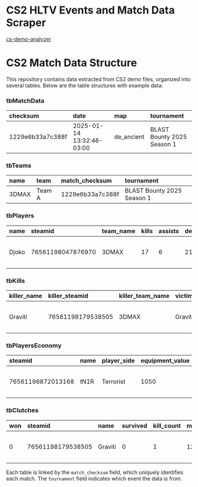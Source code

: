 # CS2 HLTV Events and Match Data Scraper

[cs-demo-analyzer](https://github.com/akiver/cs-demo-analyzer)


# CS2 Match Data Structure

This repository contains data extracted from CS2 demo files, organized into several tables. Below are the table structures with example data:

### **tbMatchData**
| checksum | date | map | tournament |
|:---|:---|:---|:---|
| 1229e6b33a7c388f | 2025-01-14 13:32:46-03:00 | de_ancient | BLAST Bounty 2025 Season 1 |

### **tbTeams**
| name | team | match_checksum | tournament |
|:---|:---|:---|:---|
| 3DMAX | Team A | 1229e6b33a7c388f | BLAST Bounty 2025 Season 1 |

### **tbPlayers**
| name | steamid | team_name | kills | assists | deaths | headshots | hs_% | k/d | kast | avg_damages_per_round | avg_kills_per_round | avg_death_per_round | utility_damage_per_round | health_damage | armor_damage | utility_damage | first_kill | first_death | trade_kill | trade_death | 1k | 2k | 3k | 4k | 5k | match_checksum | tournament |
|:---|:---|:---|:---|:---|:---|:---|:---|:---|:---|:---|:---|:---|:---|:---|:---|:---|:---|:---|:---|:---|:---|:---|:---|:---|:---|:---|:---|
| Djoko | 76561198047876970 | 3DMAX | 17 | 6 | 21 | 8 | 47 | 0.809524 | 70.0 | 61.733334 | 0.566667 | 0.7 | 3.4 | 1852 | 276 | 102 | 3 | 3 | 4 | 4 | 6 | 4 | 1 | 0 | 0 | 1229e6b33a7c388f | BLAST Bounty 2025 Season 1 |

### **tbKills**
| killer_name | killer_steamid | killer_team_name | victim_name | victim_steamid | victim_side | victim_team_name | weapon_name | headshot | killer_controlling_bot | is_trade_kill | match_checksum | tournament |
|:---|:---|:---|:---|:---|:---|:---|:---|:---|:---|:---|:---|:---|
| Graviti | 76561198179538505 | 3DMAX | Graviti | 76561198179538505 | 3 | 3DMAX | World | 0 | 0 | 0 | 1229e6b33a7c388f | BLAST Bounty 2025 Season 1 |

### **tbPlayersEconomy**
| steamid | name | player_side | equipment_value | type | match_checksum | tournament |
|:---|:---|:---|:---|:---|:---|:---|
| 76561198872013168 | tN1R | Terrorist | 1050 | pistol | 1229e6b33a7c388f | BLAST Bounty 2025 Season 1 |

### **tbClutches**
| won | steamid | name | survived | kill_count | match_checksum | tournament |
|:---|:---|:---|:---|:---|:---|:---|
| 0 | 76561198179538505 | Graviti | 0 | 1 | 1229e6b33a7c388f | BLAST Bounty 2025 Season 1 |

Each table is linked by the `match_checksum` field, which uniquely identifies each match. The `tournament` field indicates which event the data is from.
